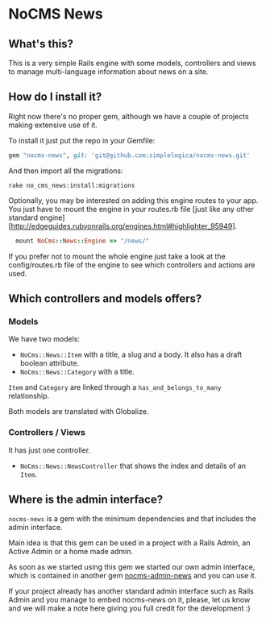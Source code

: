 # NoCMS News

## What's this?

This is a very simple Rails engine with some models, controllers and views to manage multi-language information about news on a site.

## How do I install it?

Right now there's no proper gem, although we have a couple of projects making extensive use of it.

To install it just put the repo in your Gemfile:

```ruby
gem "nocms-news", git: 'git@github.com:simplelogica/nocms-news.git'
```

And then import all the migrations:

```
rake no_cms_news:install:migrations
```

Optionally, you may be interested on adding this engine routes to your app. You just have to mount the engine in your routes.rb file [just like any other standard engine][http://edgeguides.rubyonrails.org/engines.html#highlighter_95949].

```ruby
  mount NoCms::News::Engine => "/news/"
```

If you prefer not to mount the whole engine just take a look at the config/routes.rb file of the engine to see which controllers and actions are used.

## Which controllers and models offers?

### Models

We have two models:

  - `NoCms::News::Item` with a title, a slug and a body. It also has a draft boolean attribute.
  - `NoCms::News::Category` with a title.

`Item` and `Category` are linked through a `has_and_belongs_to_many` relationship.

Both models are translated with Globalize.

### Controllers / Views

It has just one controller.

  - `NoCms::News::NewsController` that shows the index and details of an `Item`.

## Where is the admin interface?

`nocms-news` is a gem with the minimum dependencies and that includes the admin interface.

Main idea is that this gem can be used in a project with a Rails Admin, an Active Admin or a home made admin.

As soon as we started using this gem we started our own admin interface, which is contained in another gem [nocms-admin-news](https://github.com/simplelogica/nocms-admin-news) and you can use it.

If your project already has another standard admin interface such as Rails Admin and you manage to embed nocms-news on it, please, let us know and we will make a note here giving you full credit for the development :)


